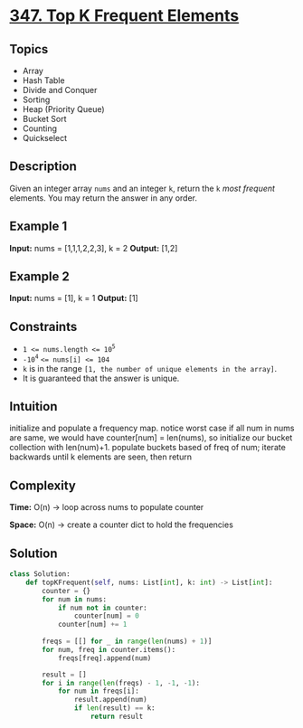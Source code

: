 # [347. Top K Frequent Elements](https://leetcode.com/problems/top-k-frequent-elements/description/)

## Topics
- Array
- Hash Table
- Divide and Conquer
- Sorting
- Heap (Priority Queue)
- Bucket Sort
- Counting
- Quickselect

## Description
Given an integer array `nums` and an integer `k`, return the `k` *most frequent* elements. You may return the answer in any order.

## Example 1
**Input:**  nums = [1,1,1,2,2,3], k = 2
**Output:** [1,2]

## Example 2
**Input:**  nums = [1], k = 1
**Output:** [1]

## Constraints
- `1 <= nums.length <= 10`<sup>`5`</sup>
- `-10`<sup>`4`</sup> `<= nums[i] <= 104`
- `k` is in the range `[1, the number of unique elements in the array]`.
- It is guaranteed that the answer is unique.

## Intuition
initialize and populate a frequency map. notice worst case if all num in nums are same, we would have counter[num] = len(nums), so initialize our bucket collection with len(num)+1. populate buckets based of freq of num; iterate backwards until k elements are seen, then return

## Complexity 
**Time:** O(n) -> loop across nums to populate counter

**Space:** O(n) -> create a counter dict to hold the frequencies

## Solution
```python
class Solution:
    def topKFrequent(self, nums: List[int], k: int) -> List[int]:
        counter = {}
        for num in nums:
            if num not in counter:
                counter[num] = 0
            counter[num] += 1
        
        freqs = [[] for _ in range(len(nums) + 1)]
        for num, freq in counter.items():
            freqs[freq].append(num)

        result = []
        for i in range(len(freqs) - 1, -1, -1):
            for num in freqs[i]:
                result.append(num)
                if len(result) == k:
                    return result